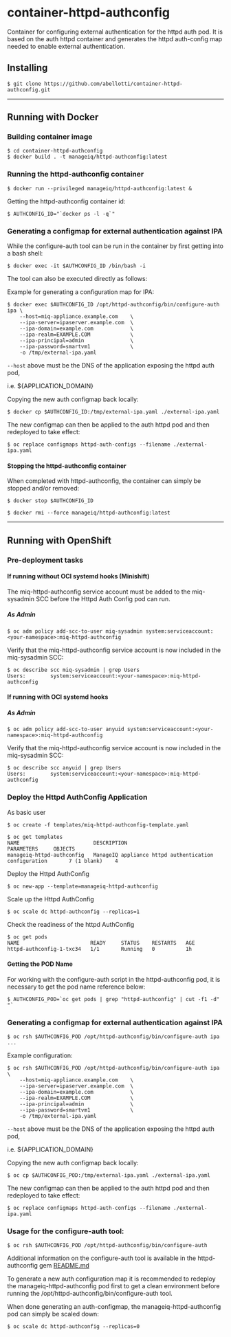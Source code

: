 # container-httpd-authconfig
Container for configuring external authentication for the httpd auth pod.
It is based on the auth httpd container and generates the httpd auth-config map
needed to enable external authentication.

## Installing

```
$ git clone https://github.com/abellotti/container-httpd-authconfig.git
```

___

## Running with Docker

### Building container image

```
$ cd container-httpd-authconfig
$ docker build . -t manageiq/httpd-authconfig:latest
```

### Running the httpd-authconfig container


```
$ docker run --privileged manageiq/httpd-authconfig:latest &
```

Getting the httpd-authconfig container id:

```
$ AUTHCONFIG_ID="`docker ps -l -q`"
```

### Generating a configmap for external authentication against IPA

While the configure-auth tool can be run in the container by first getting into a bash shell:

```
$ docker exec -it $AUTHCONFIG_ID /bin/bash -i
```

The tool can also be executed directly as follows:

Example for generating a configuration map for IPA:

```
$ docker exec $AUTHCONFIG_ID /opt/httpd-authconfig/bin/configure-auth ipa \
    --host=miq-appliance.example.com    \
    --ipa-server=ipaserver.example.com  \
    --ipa-domain=example.com            \
    --ipa-realm=EXAMPLE.COM             \
    --ipa-principal=admin               \
    --ipa-password=smartvm1             \
    -o /tmp/external-ipa.yaml
```

`--host` above must be the DNS of the application exposing the httpd auth pod, 

i.e. ${APPLICATION_DOMAIN}


Copying the new auth configmap back locally:

```
$ docker cp $AUTHCONFIG_ID:/tmp/external-ipa.yaml ./external-ipa.yaml
```

The new configmap can then be applied to the auth httpd pod and then redeployed to take effect:

```
$ oc replace configmaps httpd-auth-configs --filename ./external-ipa.yaml
```

#### Stopping the httpd-authconfig container

When completed with httpd-authconfig, the container can simply be stopped and/or removed:

```
$ docker stop $AUTHCONFIG_ID
```

```
$ docker rmi --force manageiq/httpd-authconfig:latest
```

___


## Running with OpenShift

### Pre-deployment tasks

#### If running without OCI systemd hooks (Minishift)

The miq-httpd-authconfig service account must be added to the miq-sysadmin SCC before the Httpd Auth Config pod can run.

##### As Admin

```
$ oc adm policy add-scc-to-user miq-sysadmin system:serviceaccount:<your-namespace>:miq-httpd-authconfig
```

Verify that the miq-httpd-authconfig service account is now included in the miq-sysadmin SCC:

```
$ oc describe scc miq-sysadmin | grep Users
Users:        system:serviceaccount:<your-namespace>:miq-httpd-authconfig
```

#### If running  with OCI systemd hooks

##### As Admin

```
$ oc adm policy add-scc-to-user anyuid system:serviceaccount:<your-namespace>:miq-httpd-authconfig
```

Verify that the miq-httpd-authconfig service account is now included in the miq-sysadmin SCC:

```
$ oc describe scc anyuid | grep Users
Users:        system:serviceaccount:<your-namespace>:miq-httpd-authconfig
```


### Deploy the Httpd AuthConfig Application

As basic user

```
$ oc create -f templates/miq-httpd-authconfig-template.yaml

$ oc get templates
NAME                        DESCRIPTION                                                 PARAMETERS     OBJECTS
manageiq-httpd-authconfig   ManageIQ appliance httpd authentication configuration       7 (1 blank)    4
```

Deploy the Httpd AuthConfig

```
$ oc new-app --template=manageiq-httpd-authconfig
```

Scale up the Httpd AuthConfig

```
$ oc scale dc httpd-authconfig --replicas=1
```

Check the readiness of the httpd AuthConfig

```
$ oc get pods
NAME                       READY     STATUS    RESTARTS   AGE
httpd-authconfig-1-txc34   1/1       Running   0          1h
```

#### Getting the POD Name

For working with the configure-auth script in the httpd-authconfig pod, it is necessary to
get the pod name reference below:


```
$ AUTHCONFIG_POD=`oc get pods | grep "httpd-authconfig" | cut -f1 -d" "`
```


### Generating a configmap for external authentication against IPA

```
$ oc rsh $AUTHCONFIG_POD /opt/httpd-authconfig/bin/configure-auth ipa ...
```

Example configuration:

```
$ oc rsh $AUTHCONFIG_POD /opt/httpd-authconfig/bin/configure-auth ipa \
    --host=miq-appliance.example.com    \
    --ipa-server=ipaserver.example.com  \
    --ipa-domain=example.com            \
    --ipa-realm=EXAMPLE.COM             \
    --ipa-principal=admin               \
    --ipa-password=smartvm1             \
    -o /tmp/external-ipa.yaml
```

`--host` above must be the DNS of the application exposing the httpd auth pod, 

i.e. ${APPLICATION_DOMAIN}


Copying the new auth configmap back locally:

```
$ oc cp $AUTHCONFIG_POD:/tmp/external-ipa.yaml ./external-ipa.yaml
```

The new configmap can then be applied to the auth httpd pod and then redeployed to take effect:

```
$ oc replace configmaps httpd-auth-configs --filename ./external-ipa.yaml
```


### Usage for the configure-auth tool:

```
$ oc rsh $AUTHCONFIG_POD /opt/httpd-authconfig/bin/configure-auth
```

Additional information on the configure-auth tool is available in the
httpd-authconfig gem [README.md](https://github.com/abellotti/httpd-authconfig/blob/master/README.md)

To generate a new auth configuration map it is recommended to redeploy the manageiq-httpd-authconfig
pod first to get a clean environment before running the /opt/httpd-authconfig/bin/configure-auth tool.

When done generating an auth-configmap, the manageiq-httpd-authconfig pod can simply be scaled down:

```
$ oc scale dc httpd-authconfig --replicas=0
```

